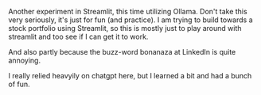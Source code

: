 Another experiment in Streamlit, this time utilizing Ollama. 
Don't take this very seriously, it's just for fun (and practice). 
I am trying to build towards a stock portfolio using Streamlit, so 
this is mostly just to play around with streamlit and too see if I can 
get it to work. 

And also partly because the buzz-word bonanaza at LinkedIn is quite annoying. 

I really relied heavyily on chatgpt here, but I learned a bit and had a bunch of fun. 